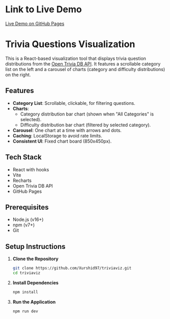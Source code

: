 # Link to Live Demo
[Live Demo on GitHub Pages](https://xurshid97.github.io/triviaviz/)

# Trivia Questions Visualization

This is a React-based visualization tool that displays trivia question distributions from the [Open Trivia DB API](https://opentdb.com). It features a scrollable category list on the left and a carousel of charts (category and difficulty distributions) on the right.

## Features
- **Category List**: Scrollable, clickable, for filtering questions.
- **Charts**:
  - Category distribution bar chart (shown when "All Categories" is selected).
  - Difficulty distribution bar chart (filtered by selected category).
- **Carousel**: One chart at a time with arrows and dots.
- **Caching**: LocalStorage to avoid rate limits.
- **Consistent UI**: Fixed chart board (850x450px).

## Tech Stack
- React with hooks
- Vite
- Recharts
- Open Trivia DB API
- GitHub Pages

## Prerequisites
- Node.js (v16+)
- npm (v7+)
- Git

## Setup Instructions

1. **Clone the Repository**
   ```bash
   git clone https://github.com/Xurshid97/triviaviz.git
   cd triviaviz

2. **Install Dependencies**
   ```bash
   npm install
    ```
3. **Run the Application**
   ```bash
   npm run dev
   ```
